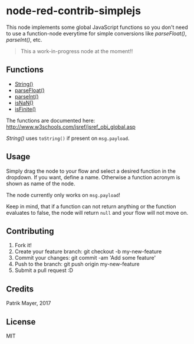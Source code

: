node-red-contrib-simplejs
=
This node implements some global JavaScript functions so you don't 
need to use a function-node everytime for simple conversions like 
_parseFloat()_, _parseInt()_, etc.

> This a work-in-progress node at the moment!!

Functions
-
* [String()](http://www.w3schools.com/jsref/jsref_string.asp)
* [parseFloat()](http://www.w3schools.com/jsref/jsref_parsefloat.asp)
* [parseInt()](http://www.w3schools.com/jsref/jsref_parseint.asp)
* [isNaN()](http://www.w3schools.com/jsref/jsref_isnan.asp)
* [isFinite()](http://www.w3schools.com/jsref/jsref_isfinite.asp)

The functions are documented here: http://www.w3schools.com/jsref/jsref_obj_global.asp

_String()_ uses `toString()` if present on `msg.payload`.

Usage
-
Simply drag the node to your flow and select a desired function
in the dropdown. If you want, define a name. Otherwise a function 
acronym is shown as name of the node.

The node currently only works on `msg.payload`!

Keep in mind, that if a function can not return anything or the 
function evaluates to false, the node will return `null` and your
flow will not move on.

Contributing
-

1. Fork it!
2. Create your feature branch: git checkout -b my-new-feature
3. Commit your changes: git commit -am 'Add some feature'
4. Push to the branch: git push origin my-new-feature
5. Submit a pull request :D

Credits
-
Patrik Mayer, 2017

License
-
MIT
